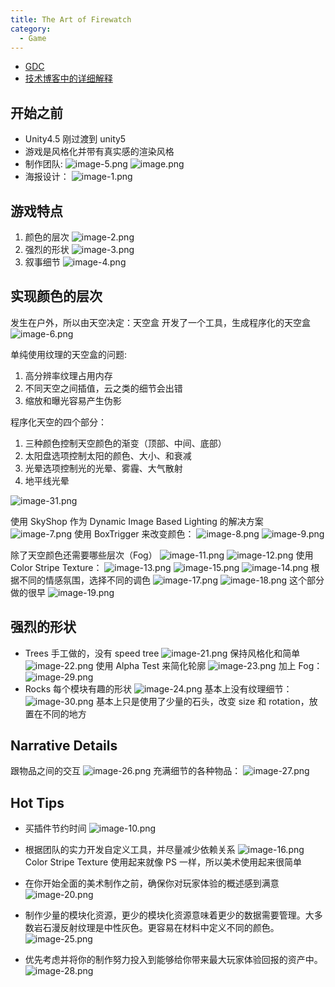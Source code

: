 ```yaml
---
title: The Art of Firewatch
category:
  - Game
---
```


- [GDC](https://www.youtube.com/watch?v=SdxQ3HlhTE8)
- [技术博客中的详细解释](https://blog.camposanto.com/post/112703721804/this-blog-post-is-an-in-detail-explanation-of-part)

## 开始之前

- Unity4.5 刚过渡到 unity5
- 游戏是风格化并带有真实感的渲染风格
- 制作团队:
  ![image-5.png](/images/Pub_Note_TheArtOfFirewatch/image-5.png)
  ![image.png](/images/Pub_Note_TheArtOfFirewatch/image.png)
- 海报设计：
  ![image-1.png](/images/Pub_Note_TheArtOfFirewatch/image-1.png)

## 游戏特点

1. 颜色的层次
   ![image-2.png](/images/Pub_Note_TheArtOfFirewatch/image-2.png)
2. 强烈的形状
   ![image-3.png](/images/Pub_Note_TheArtOfFirewatch/image-3.png)
3. 叙事细节
   ![image-4.png](/images/Pub_Note_TheArtOfFirewatch/image-4.png)

## 实现颜色的层次

发生在户外，所以由天空决定：天空盒
开发了一个工具，生成程序化的天空盒
![image-6.png](/images/Pub_Note_TheArtOfFirewatch/image-6.png)

单纯使用纹理的天空盒的问题:

1. 高分辨率纹理占用内存
2. 不同天空之间插值，云之类的细节会出错
3. 缩放和曝光容易产生伪影

程序化天空的四个部分：

1. 三种颜色控制天空颜色的渐变（顶部、中间、底部）
2. 太阳盘选项控制太阳的颜色、大小、和衰减
3. 光晕选项控制光的光晕、雾霾、大气散射
4. 地平线光晕

![image-31.png](/images/Pub_Note_TheArtOfFirewatch/image-31.png)

使用 SkyShop 作为 Dynamic Image Based Lighting 的解决方案
![image-7.png](/images/Pub_Note_TheArtOfFirewatch/image-7.png)
使用 BoxTrigger 来改变颜色：
![image-8.png](/images/Pub_Note_TheArtOfFirewatch/image-8.png)
![image-9.png](/images/Pub_Note_TheArtOfFirewatch/image-9.png)

除了天空颜色还需要哪些层次（Fog）
![image-11.png](/images/Pub_Note_TheArtOfFirewatch/image-11.png)
![image-12.png](/images/Pub_Note_TheArtOfFirewatch/image-12.png)
使用 Color Stripe Texture：
![image-13.png](/images/Pub_Note_TheArtOfFirewatch/image-13.png)
![image-15.png](/images/Pub_Note_TheArtOfFirewatch/image-15.png)
![image-14.png](/images/Pub_Note_TheArtOfFirewatch/image-14.png)
根据不同的情感氛围，选择不同的调色
![image-17.png](/images/Pub_Note_TheArtOfFirewatch/image-17.png)
![image-18.png](/images/Pub_Note_TheArtOfFirewatch/image-18.png)
这个部分做的很早
![image-19.png](/images/Pub_Note_TheArtOfFirewatch/image-19.png)

## 强烈的形状

- Trees
  手工做的，没有 speed tree
  ![image-21.png](/images/Pub_Note_TheArtOfFirewatch/image-21.png)
  保持风格化和简单
  ![image-22.png](/images/Pub_Note_TheArtOfFirewatch/image-22.png)
  使用 Alpha Test 来简化轮廓
  ![image-23.png](/images/Pub_Note_TheArtOfFirewatch/image-23.png)
  加上 Fog：
  ![image-29.png](/images/Pub_Note_TheArtOfFirewatch/image-29.png)
- Rocks
  每个模块有趣的形状
  ![image-24.png](/images/Pub_Note_TheArtOfFirewatch/image-24.png)
  基本上没有纹理细节：
  ![image-30.png](/images/Pub_Note_TheArtOfFirewatch/image-30.png)
  基本上只是使用了少量的石头，改变 size 和 rotation，放置在不同的地方

## Narrative Details

跟物品之间的交互
![image-26.png](/images/Pub_Note_TheArtOfFirewatch/image-26.png)
充满细节的各种物品：
![image-27.png](/images/Pub_Note_TheArtOfFirewatch/image-27.png)

## Hot Tips

- 买插件节约时间
  ![image-10.png](/images/Pub_Note_TheArtOfFirewatch/image-10.png)
- 根据团队的实力开发自定义工具，并尽量减少依赖关系
  ![image-16.png](/images/Pub_Note_TheArtOfFirewatch/image-16.png)
  Color Stripe Texture 使用起来就像 PS 一样，所以美术使用起来很简单
- 在你开始全面的美术制作之前，确保你对玩家体验的概述感到满意
  ![image-20.png](/images/Pub_Note_TheArtOfFirewatch/image-20.png)

- 制作少量的模块化资源，更少的模块化资源意味着更少的数据需要管理。大多数岩石漫反射纹理是中性灰色。更容易在材料中定义不同的颜色。
  ![image-25.png](/images/Pub_Note_TheArtOfFirewatch/image-25.png)
- 优先考虑并将你的制作努力投入到能够给你带来最大玩家体验回报的资产中。
  ![image-28.png](/images/Pub_Note_TheArtOfFirewatch/image-28.png)
